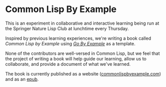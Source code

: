 
# Common Lisp By Example

This is an experiment in collaborative and interactive learning being run at the
Springer Nature Lisp Club at lunchtime every Thursday.

Inspired by previous learning experiences, we're writing a book called _Common
Lisp by Example_ using [_Go By Example_][GoEx] as a template.

None of the contributors are well-versed in Common Lisp, but we feel that the
project of writing a book will help guide our learning, allow us to collaborate,
and provide a document of what we've learned.

The book is currently published as a website ([commonlispbyexample.com](http://commonlispbyexample.com)) 
and as an [epub](http://commonlispbyexample.com/common-lisp-by-example.epub).

[GoEx]: https://gobyexample.com/
